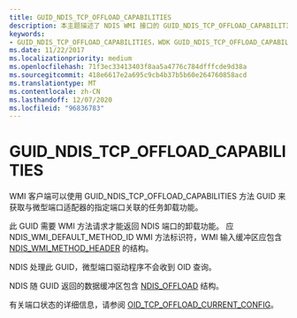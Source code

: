 ```yaml
---
title: GUID_NDIS_TCP_OFFLOAD_CAPABILITIES
description: 本主题描述了 NDIS WMI 接口的 GUID_NDIS_TCP_OFFLOAD_CAPABILITIES GUID。
keywords:
- GUID_NDIS_TCP_OFFLOAD_CAPABILITIES，WDK GUID_NDIS_TCP_OFFLOAD_CAPABILITIES 网络驱动程序
ms.date: 11/22/2017
ms.localizationpriority: medium
ms.openlocfilehash: 71f3ec33413403f8aa5a4776c784dfffcde9d38a
ms.sourcegitcommit: 418e6617e2a695c9cb4b37b5b60e264760858acd
ms.translationtype: MT
ms.contentlocale: zh-CN
ms.lasthandoff: 12/07/2020
ms.locfileid: "96836783"
---
```

# <a name="guid_ndis_tcp_offload_capabilities"></a>GUID_NDIS_TCP_OFFLOAD_CAPABILITIES

WMI 客户端可以使用 GUID_NDIS_TCP_OFFLOAD_CAPABILITIES 方法 GUID 来获取与微型端口适配器的指定端口关联的任务卸载功能。

此 GUID 需要 WMI 方法请求才能返回 NDIS 端口的卸载功能。 应 NDIS_WMI_DEFAULT_METHOD_ID WMI 方法标识符，WMI 输入缓冲区应包含 [NDIS_WMI_METHOD_HEADER](/windows-hardware/drivers/ddi/ntddndis/ns-ntddndis-_ndis_wmi_method_header) 的结构。

NDIS 处理此 GUID，微型端口驱动程序不会收到 OID 查询。

NDIS 随 GUID 返回的数据缓冲区包含 [NDIS_OFFLOAD](/windows-hardware/drivers/ddi/ntddndis/ns-ntddndis-_ndis_offload) 结构。

有关端口状态的详细信息，请参阅 [OID_TCP_OFFLOAD_CURRENT_CONFIG](oid-tcp-offload-current-config.md)。
